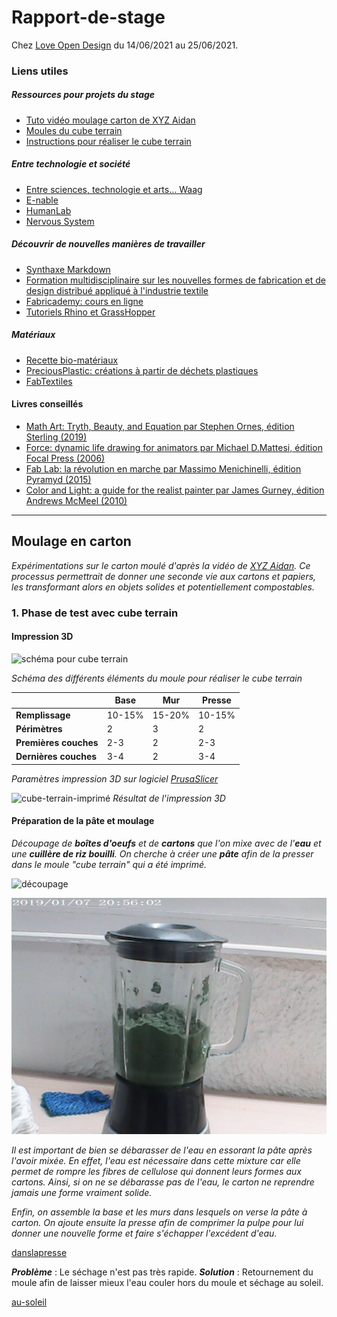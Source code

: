 # Rapport-de-stage
Chez [Love Open Design](https://love-open-design.com/) du 14/06/2021 au 25/06/2021.

### Liens utiles
##### Ressources pour projets du stage
- [Tuto vidéo moulage carton de XYZ Aidan](https://www.youtube.com/watch?v=0ItPfhx3ulw)
- [Moules du cube terrain](https://www.thingiverse.com/thing:3912997)
- [Instructions pour réaliser le cube terrain](https://www.instructables.com/Recycle-Cardboard-Into-Anything-With-3D-Printing/)

##### Entre technologie et société
- [Entre sciences, technologie et arts... Waag](https://waag.org/)
- [E-nable](https://e-nable.fr/)
- [HumanLab](https://myhumankit.org/) 
- [Nervous System](https://n-e-r-v-o-u-s.com/index.php)

##### Découvrir de nouvelles manières de travailler
- [Synthaxe Markdown](https://www.markdownguide.org/cheat-sheet)
- [Formation multidisciplinaire sur les nouvelles formes de fabrication et de design distribué appliqué à l'industrie textile](https://textile-academy.org/)
- [Fabricademy: cours en ligne](https://vimeo.com/showcase/7626171)
- [Tutoriels Rhino et GrassHopper](https://class.textile-academy.org/tutorials/)

##### Matériaux
- [Recette bio-matériaux](https://drive.google.com/file/d/1Lm147nvWkxxmPf5Oh2wU5a8eonpqHCVc/view)
- [PreciousPlastic: créations à partir de déchets plastiques](https://preciousplastic.com/index.html)
- [FabTextiles](http://fabtextiles.org/)

#### Livres conseillés
- [Math Art: Tryth, Beauty, and Equation par Stephen Ornes, édition Sterling (2019)](https://www.goodreads.com/book/show/41739506-math-art)
- [Force: dynamic life drawing for animators par Michael D.Mattesi, édition Focal Press (2006)](https://www.amazon.fr/Force-Dynamic-Life-Drawing-Animators/dp/0240808452)
- [Fab Lab: la révolution en marche par Massimo Menichinelli, édition Pyramyd (2015)](https://www.amazon.fr/Fab-Lab-r%C3%A9volution-est-marche/dp/2350173410)
- [Color and Light: a guide for the realist painter par James Gurney, édition Andrews McMeel (2010)](https://www.amazon.fr/Color-Light-Guide-Realist-Painter/dp/0740797719)

---

## Moulage en carton
*Expérimentations sur le carton moulé d'après la vidéo de [XYZ Aidan](https://www.youtube.com/watch?v=0ItPfhx3ulw). Ce processus permettrait de donner une seconde vie aux cartons et papiers, les transformant alors en objets solides et potentiellement compostables.*

### 1. Phase de test avec cube terrain

#### Impression 3D


![schéma pour cube terrain](img/schéma-de-fonctionnement.png)

*Schéma des différents éléments du moule pour réaliser le cube terrain*


|  | Base | Mur | Presse |
| --- | --- | --- | --- |
| **Remplissage** | 10-15% | 15-20% | 10-15% |
| **Périmètres** | 2 | 3 | 2 |
| **Premières couches** | 2-3 | 2 | 2-3|
| **Dernières couches** | 3-4 | 2 | 3-4|

*Paramètres impression 3D sur logiciel [PrusaSlicer](https://www.prusa3d.com/prusaslicer/)*

![cube-terrain-imprimé](img/cube-terrain-imprimé.jpg)
*Résultat de l'impression 3D*

#### Préparation de la pâte et moulage 

*Découpage de **boîtes d'oeufs** et de **cartons** que l'on mixe avec de l'**eau** et une **cuillère de riz bouilli**. On cherche à créer une **pâte** afin de la presser dans le moule "cube terrain" qui a été imprimé.*

![découpage](img/découpage.JPG)

![mixture](img/mixture.JPG)

*Il est important de bien se débarasser de l'eau en essorant la pâte après l'avoir mixée. En effet, l'eau est nécessaire dans cette mixture car elle permet de rompre les fibres de cellulose qui donnent leurs formes aux cartons. Ainsi, si on ne se débarasse pas de l'eau, le carton ne reprendre jamais une forme vraiment solide.*

*Enfin, on assemble la base et les murs dans lesquels on verse la pâte à carton. On ajoute ensuite la presse afin de comprimer la pulpe pour lui donner une nouvelle forme et faire s'échapper l'excédent d'eau.*

[danslapresse](img/dans-la-presse.jpg)

***Problème*** : Le séchage n'est pas très rapide. 
***Solution*** : Retournement du moule afin de laisser mieux l'eau couler hors du moule et séchage au soleil.

[au-soleil](img/au-soleil.jpg)







